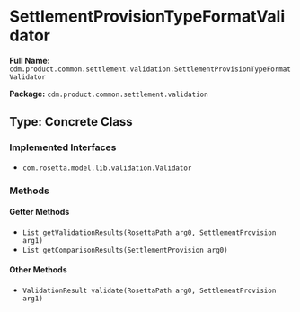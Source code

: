 # SettlementProvisionTypeFormatValidator

**Full Name:** `cdm.product.common.settlement.validation.SettlementProvisionTypeFormatValidator`

**Package:** `cdm.product.common.settlement.validation`

## Type: Concrete Class

### Implemented Interfaces

- `com.rosetta.model.lib.validation.Validator`

### Methods

#### Getter Methods

- `List getValidationResults(RosettaPath arg0, SettlementProvision arg1)`
- `List getComparisonResults(SettlementProvision arg0)`

#### Other Methods

- `ValidationResult validate(RosettaPath arg0, SettlementProvision arg1)`


